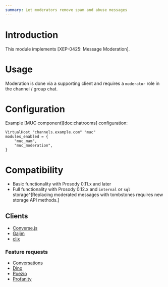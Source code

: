 ```yaml
---
summary: Let moderators remove spam and abuse messages
---
```


# Introduction

This module implements [XEP-0425: Message Moderation].

# Usage

Moderation is done via a supporting client and requires a `moderator`
role in the channel / group chat.

# Configuration

Example [MUC component][doc:chatrooms] configuration:

``` {.lua}
VirtualHost "channels.example.com" "muc"
modules_enabled = {
    "muc_mam",
    "muc_moderation",
}
```

# Compatibility

-   Basic functionality with Prosody 0.11.x and later
-   Full functionality with Prosody 0.12.x and `internal` or `sql`
    storage^[Replacing moderated messages with tombstones requires new storage API methods.]

## Clients

-   [Converse.js](https://conversejs.org/)
-   [Gajim](https://dev.gajim.org/gajim/gajim/-/issues/10107)
-   [clix](https://code.zash.se/clix/rev/6c1953fbe0fa)

### Feature requests

-   [Conversations](https://codeberg.org/iNPUTmice/Conversations/issues/20)
-   [Dino](https://github.com/dino/dino/issues/1133)
-   [Poezio](https://lab.louiz.org/poezio/poezio/-/issues/3543)
-   [Profanity](https://github.com/profanity-im/profanity/issues/1336)
